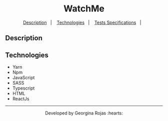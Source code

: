 <h1 align="center">WatchMe</h1>


<p align="center"> 
    <a href="#-description">Description</a>&nbsp;&nbsp;&nbsp;|&nbsp;&nbsp;&nbsp;
    <a href="#-technologies">Technologies</a>&nbsp;&nbsp;&nbsp;|&nbsp;&nbsp;&nbsp;    
    <a href="#-tests-specifications">Tests Specifications</a>&nbsp;&nbsp;&nbsp;|&nbsp;&nbsp;&nbsp;
</p>


## Description
  

## Technologies
- Yarn
- Npm
- JavaScript
- SASS
- Typescript
- HTML
- ReactJs



---
<p align="center">Developed by Georgina Rojas :hearts:</p>
